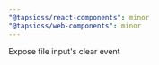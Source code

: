 ```yaml
---
"@tapsioss/react-components": minor
"@tapsioss/web-components": minor
---
```


Expose file input's clear event
  